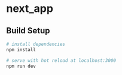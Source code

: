 # next_app

## Build Setup

``` bash
# install dependencies
npm install

# serve with hot reload at localhost:3000
npm run dev
